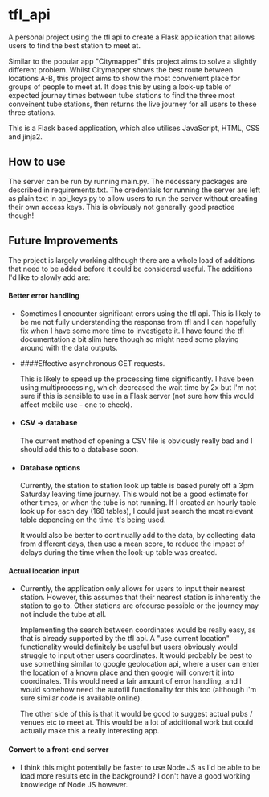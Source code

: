 # tfl_api

A personal project using the tfl api to create a Flask application that allows users to find the best station to meet at.

Similar to the popular app "Citymapper" this project aims to solve a slightly different problem. Whilst Citymapper shows
the best route between locations A-B, this project aims to show the most convenient place for groups of people to meet
at. It does this by using a look-up table of expected journey times between tube stations to find the three most 
conveinent tube stations, then returns the live journey for all users to these three stations.

This is a Flask based application, which also utilises JavaScript, HTML, CSS and jinja2.

## How to use
The server can be run by running main.py. The necessary packages are described in requirements.txt. The credentials for 
running the server are left as plain text in api_keys.py to allow users to run the server without creating their own 
access keys. This is obviously not generally good practice though!

## Future Improvements
The project is largely working although there are a whole load of additions that need to be added before it could be 
considered useful. The additions I'd like to slowly add are:

#### Better error handling
-   Sometimes I encounter significant errors using the tfl api. This is likely to be me not fully understanding the 
response from tfl and I can hopefully fix when I have some more time to investigate it. I have found the tfl documentation
    a bit slim here though so might need some playing around with the data outputs.

- ####Effective asynchronous GET requests.
  
    This is likely to speed up the processing time significantly. I have 
been using multiprocessing, which decreased the wait time by 2x but I'm not sure if this is sensible to use in a Flask
  server (not sure how this would affect mobile use - one to check).
  
- #### CSV -> database
    The current method of opening a CSV file is obviously really bad and I should add this to a database soon.

- #### Database options
    Currently, the station to station look up table is based purely off a 3pm Saturday leaving time journey. This would 
    not be a good estimate for other times, or when the tube is not running. If I created an hourly table look up for 
    each day (168 tables), I could just search the most relevant table depending on the time it's being used. 
  
    It would also be better to continually add to the data, by collecting data from different days, then use a mean 
    score, to reduce the impact of delays during the time when the look-up table was created.
  
#### Actual location input
-   Currently, the application only allows for users to input their nearest station. However, this assumes that their 
    nearest station is inherently the station to go to. Other stations are ofcourse possible or the journey may not 
include the tube at all.
    
    Implementing the search between coordinates would be really easy, as that is already supported by the tfl api.
A "use current location" functionality would definitely be useful but users obviously would struggle to input other
    users coordinates. It would probably be best to use something similar to google geolocation api, where a user can
    enter the location of a known place and then google will convert it into coordinates. This would need a fair amount 
    of error handling, and I would somehow need the autofill functionality for this too (although I'm sure similar code
    is available online).
    
    The other side of this is that it would be good to suggest actual pubs / venues etc to meet at. This would be a lot 
    of additional work but could actually make this a really interesting app. 
        

#### Convert to a front-end server
-   I think this might potentially be faster to use Node JS as I'd be able to be load more results etc in the background?
I don't have a good working knowledge of Node JS however.


